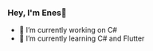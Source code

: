 ###  Hey, I'm Enes👋

<!--
**EnesSariyildiz/enessariyildiz** is a ✨ _special_ ✨ repository because its `README.md` (this file) appears on your GitHub profile.

Here are some ideas to get you started:
-->
- 🔭 I’m currently working on C# 
- 🌱 I’m currently learning C# and Flutter


